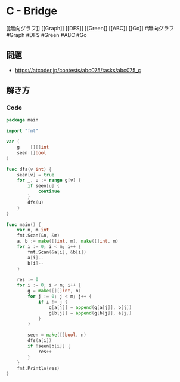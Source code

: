 # C - Bridge
[[無向グラフ]] [[Graph]] [[DFS]] [[Green]] [[ABC]] [[Go]]
#無向グラフ #Graph #DFS #Green #ABC #Go 

## 問題
- https://atcoder.jp/contests/abc075/tasks/abc075_c

## 解き方
### Code
```go
package main

import "fmt"

var (
	g    [][]int
	seen []bool
)

func dfs(v int) {
	seen[v] = true
	for _, u := range g[v] {
		if seen[u] {
			continue
		}
		dfs(u)
	}
}

func main() {
	var n, m int
	fmt.Scan(&n, &m)
	a, b := make([]int, m), make([]int, m)
	for i := 0; i < m; i++ {
		fmt.Scan(&a[i], &b[i])
		a[i]--
		b[i]--
	}

	res := 0
	for i := 0; i < m; i++ {
		g = make([][]int, n)
		for j := 0; j < m; j++ {
			if i != j {
				g[a[j]] = append(g[a[j]], b[j])
				g[b[j]] = append(g[b[j]], a[j])
			}
		}

		seen = make([]bool, n)
		dfs(a[i])
		if !seen[b[i]] {
			res++
		}
	}
	fmt.Println(res)
}
```